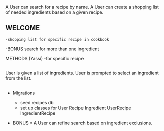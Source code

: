 <!-- A User can create an account. -->
<!-- A User can search for recipes by ingredient. -->
A User can search for a recipe by name.
A User can create a shopping list of needed ingredients based on a given recipe.
<!-- A User can save favorite recipes. -->



## WELCOME ##

<!-- CLI app greets user. -->
<!-- User is asked whether they want to make a create a new account or sign in to existing account. -->
  <!-- If user chooses option to create a new account, -->
  <!-- Make sure that the program checks to see if username is already taken
  If user chooses option to sign in to existing account, -->
<!-- Add menu of possible actions -->
  <!-- -search for recipe by ingredient
  -search for recipe by another ingredient
  -look at user's cookbook
  -Ask for random recipe "I don't know what to eat" -->
  <!-- -shopping list (list of all ingredients for entire cookbook) -->
    -shopping list for specific recipe in cookbook
  -BONUS search for more than one ingredient

  METHODS (Yassi)
    <!-- -display shopping list -->
      -for specific recipe
      <!-- -for all recipes in cookbook -->
    <!-- -display user's recipes -->


##    ##

User is given a list of ingredients.
User is prompted to select an ingredient from the list.
  <!-- OR User is asked to input ingredient.
  write method to find ingredient in db and get it's id
  write method that grabs all IngredientRecipe relationships with that ingredient_id
  return all recipes with that ingredient id in Ingredient Recipe -->
<!-- System returns a list of all the recipes that contain that ingredient. -->
<!-- User selects a recipe.
Recipe is saved to user's cookbook. -->

##    ##

* Migrations
  - seed recipes db
  - set up classes for
    User
    Recipe
    Ingredient
    UserRecipe
    IngredientRecipe











* BONUS *
A User can refine search based on ingredient exclusions.
